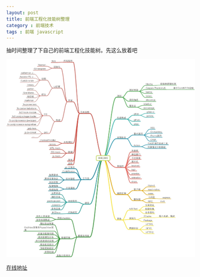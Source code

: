 ```yaml
---
layout: post
title: 前端工程化技能树整理
category : 前端技术
tags : 前端 javascript
---
```


抽时间整理了下自己的前端工程化技能树。先这么放着吧

![网页设计](/blog-assets/2015-12-01/1.jpg)

[在线地址](http://naotu.baidu.com/file/5ab40db4b487fe39936e1e2432b7f56e?token=c53bf27c5ffeca14)
